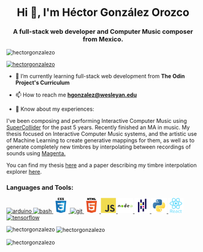 <h1 align="center">Hi 👋, I'm Héctor González Orozco</h1>
<h3 align="center">A full-stack web developer and Computer Music composer from Mexico.</h3>

<p align="left"> <img src="https://komarev.com/ghpvc/?username=hectorgonzalezo&label=Profile%20views&color=0e75b6&style=flat" alt="hectorgonzalezo" /> </p>

<p align="left"> <a href="https://github.com/ryo-ma/github-profile-trophy"><img src="https://github-profile-trophy.vercel.app/?username=hectorgonzalezo" alt="hectorgonzalezo" /></a> </p>

- 🌱 I’m currently learning full-stack web development from **The Odin Project's Curriculum**

- 📫 How to reach me **hgonzalez@wesleyan.edu**

- 📄 Know about my experiences:

<p> I've been composing and performing Interactive Computer Music using <a href="https://supercollider.github.io/">SuperCollider</a> for the past 5 years.
Recently finished an MA in music. My thesis focused on Interactive Computer Music systems, and the artistic use of Machine Learning to create generative mappings for them, as well as to generate completely new timbres by interpolating between recordings of sounds using <a href="https://magenta.tensorflow.org/">Magenta.</a>

You can find my thesis <a href="https://github.com/hectorgonzalezo/thesis">here</a> and a paper describing my timbre interpolation explorer <a href="https://github.com/hectorgonzalezo/timbre_explorer">here</a>.
</p>


<h3 align="left">Languages and Tools:</h3>
<p align="left"> <a href="https://www.arduino.cc/" target="_blank" rel="noreferrer"> <img src="https://cdn.worldvectorlogo.com/logos/arduino-1.svg" alt="arduino" width="40" height="40"/> </a> <a href="https://www.gnu.org/software/bash/" target="_blank" rel="noreferrer"> <img src="https://www.vectorlogo.zone/logos/gnu_bash/gnu_bash-icon.svg" alt="bash" width="40" height="40"/> </a> <a href="https://www.w3schools.com/css/" target="_blank" rel="noreferrer"> <img src="https://raw.githubusercontent.com/devicons/devicon/master/icons/css3/css3-original-wordmark.svg" alt="css3" width="40" height="40"/> </a> <a href="https://git-scm.com/" target="_blank" rel="noreferrer"> <img src="https://www.vectorlogo.zone/logos/git-scm/git-scm-icon.svg" alt="git" width="40" height="40"/> </a> <a href="https://www.w3.org/html/" target="_blank" rel="noreferrer"> <img src="https://raw.githubusercontent.com/devicons/devicon/master/icons/html5/html5-original-wordmark.svg" alt="html5" width="40" height="40"/> </a> <a href="https://developer.mozilla.org/en-US/docs/Web/JavaScript" target="_blank" rel="noreferrer"> <img src="https://raw.githubusercontent.com/devicons/devicon/master/icons/javascript/javascript-original.svg" alt="javascript" width="40" height="40"/> </a> <a href="https://nodejs.org" target="_blank" rel="noreferrer"> <img src="https://raw.githubusercontent.com/devicons/devicon/master/icons/nodejs/nodejs-original-wordmark.svg" alt="nodejs" width="40" height="40"/> </a> <a href="https://pandas.pydata.org/" target="_blank" rel="noreferrer"> <img src="https://raw.githubusercontent.com/devicons/devicon/2ae2a900d2f041da66e950e4d48052658d850630/icons/pandas/pandas-original.svg" alt="pandas" width="40" height="40"/> </a> <a href="https://www.python.org" target="_blank" rel="noreferrer"> <img src="https://raw.githubusercontent.com/devicons/devicon/master/icons/python/python-original.svg" alt="python" width="40" height="40"/> </a> <a href="https://reactjs.org/" target="_blank" rel="noreferrer"> <img src="https://raw.githubusercontent.com/devicons/devicon/master/icons/react/react-original-wordmark.svg" alt="react" width="40" height="40"/> </a> <a href="https://www.tensorflow.org" target="_blank" rel="noreferrer"> <img src="https://www.vectorlogo.zone/logos/tensorflow/tensorflow-icon.svg" alt="tensorflow" width="40" height="40"/> </a> </p>

<p><img align="left" src="https://github-readme-stats.vercel.app/api/top-langs?username=hectorgonzalezo&show_icons=true&locale=en&layout=compact" alt="hectorgonzalezo" /></p>

<p>&nbsp;<img align="center" src="https://github-readme-stats.vercel.app/api?username=hectorgonzalezo&show_icons=true&locale=en" alt="hectorgonzalezo" /></p>

<p><img align="center" src="https://github-readme-streak-stats.herokuapp.com/?user=hectorgonzalezo&" alt="hectorgonzalezo" /></p>



<!---
hectorgonzalezo/hectorgonzalezo is a ✨ special ✨ repository because its `README.md` (this file) appears on your GitHub profile.
You can click the Preview link to take a look at your changes.
--->
